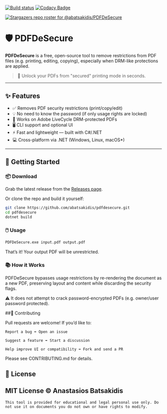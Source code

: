 [![Build status](https://ci.appveyor.com/api/projects/status/qoan7ibgh7vcd74r?svg=true)](https://ci.appveyor.com/project/abatsakidis/pdfdesecure)
[![Codacy Badge](https://app.codacy.com/project/badge/Grade/16a61ca3fda34415849d93e1f79e731d)](https://www.codacy.com/gh/abatsakidis/PDFDeSecure/dashboard?utm_source=github.com&amp;utm_medium=referral&amp;utm_content=abatsakidis/PDFDeSecure&amp;utm_campaign=Badge_Grade)

[![Stargazers repo roster for @abatsakidis/PDFDeSecure](https://reporoster.com/stars/dark/abatsakidis/PDFDeSecure)](https://github.com/abatsakidis/PDFDeSecure/stargazers)

# 🛡️ PDFDeSecure

**PDFDeSecure** is a free, open-source tool to remove restrictions from PDF files (e.g. printing, editing, copying), especially when DRM-like protections are applied.

> 📂 Unlock your PDFs from "secured" printing mode in seconds.

---

## ✨ Features

- ✅ Removes PDF security restrictions (print/copy/edit)
- 💡 No need to know the password (if only usage rights are locked)
- 🔐 Works on Adobe LiveCycle DRM-protected PDFs
- 🖥️ CLI support and optional UI
- ⚡ Fast and lightweight — built with C#/.NET
- 💻 Cross-platform via .NET (Windows, Linux, macOS*)

---

## 🚀 Getting Started

### 📦 Download

Grab the latest release from the [Releases page](https://github.com/abatsakidis/pdfdesecure/releases).

Or clone the repo and build it yourself:

```bash
git clone https://github.com/abatsakidis/pdfdesecure.git
cd pdfdesecure
dotnet build
```

### 🖱️ Usage

```bash
PDFDeSecure.exe input.pdf output.pdf
```

That’s it! Your output PDF will be unrestricted.

### 📚 How it Works

PDFDeSecure bypasses usage restrictions by re-rendering the document as a new PDF, preserving layout and content while discarding the security flags.

⚠️ It does not attempt to crack password-encrypted PDFs (e.g. owner/user password protected).

##🤝 Contributing

Pull requests are welcome! If you’d like to:

    Report a bug ➡️ Open an issue

    Suggest a feature ➡️ Start a discussion

    Help improve UI or compatibility ➡️ Fork and send a PR

Please see CONTRIBUTING.md for details.

## 📄 License

## MIT License © Anastasios Batsakidis

    This tool is provided for educational and legal personal use only. Do not use it on documents you do not own or have rights to modify.
